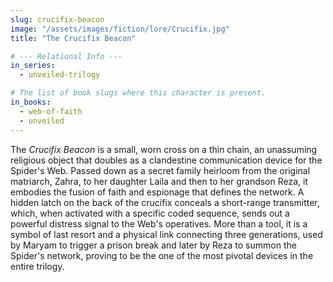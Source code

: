 ```yaml
---
slug: crucifix-beacon
image: "/assets/images/fiction/lore/Crucifix.jpg"
title: "The Crucifix Beacon"

# --- Relational Info ---
in_series:
  - unveiled-trilogy

# The list of book slugs where this character is present.
in_books:
  - web-of-faith
  - unveiled
---
```

The *Crucifix Beacon* is a small, worn cross on a thin chain, an unassuming religious object that doubles as a clandestine communication device for the Spider's Web. Passed down as a secret family heirloom from the original matriarch, Zahra, to her daughter Laila and then to her grandson Reza, it embodies the fusion of faith and espionage that defines the network. A hidden latch on the back of the crucifix conceals a short-range transmitter, which, when activated with a specific coded sequence, sends out a powerful distress signal to the Web's operatives. More than a tool, it is a symbol of last resort and a physical link connecting three generations, used by Maryam to trigger a prison break and later by Reza to summon the Spider's network, proving to be the one of the most pivotal devices in the entire trilogy.
